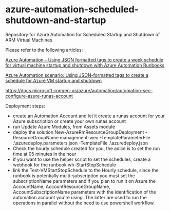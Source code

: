 # azure-automation-scheduled-shutdown-and-startup
Repository for Azure Automation for Scheduled Startup and Shutdown of ARM Virtual Machines

Please refer to the following articles:

[Azure Automation – Using JSON formatted tags to create a week schedule for virtual machine startup and shutdown with Azure Automation Runbooks](https://blogs.technet.microsoft.com/paulomarques/2016/06/20/azure-automation-using-json-formatted-tags-to-create-a-week-schedule-for-virtual-machine-startup-and-shutdown-with-azure-automation-runbooks/)

[Azure Automation scenario: Using JSON-formatted tags to create a schedule for Azure VM startup and shutdown](https://azure.microsoft.com/en-us/documentation/articles/automation-scenario-start-stop-vm-wjson-tags/)

https://docs.microsoft.com/en-us/azure/automation/automation-sec-configure-azure-runas-account

Deployment steps:

- create an Automation Account and let it create a runas account for your Azure subscription or create your own runas account
- run Update Azure Modules, from Assets module
- deploy the solution New-AzureRmResourceGroupDeployment -ResourceGroupName management-weu -TemplateParameterFile .\azuredeploy.parameters.json -TemplateFile .\azuredeploy.json
- Check the hourly schedule created for you, the adice is to set the run time at 05 minutes in the hour
- if you want to use the helper script to set the schedules, create a webhook for the runbook wh-StartStopSchedule
- link the Test-VMStartStopSchedule to the Hourly schedule, since the runbook is potentially multi-subscription you must set the subscriptionName parameters and if you plan to run it on Azure the AccountName, AccountResourceGroupName, AccountSubscriptionName parameters with the identification of the automation account you're using. The latter are used to run the operations in parallel without the need to use powershell workflow.